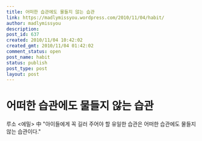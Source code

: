 ```yaml
---
title: 어떠한 습관에도 물들지 않는 습관
link: https://madlymissyou.wordpress.com/2010/11/04/habit/
author: madlymissyou
description: 
post_id: 637
created: 2010/11/04 10:42:02
created_gmt: 2010/11/04 01:42:02
comment_status: open
post_name: habit
status: publish
post_type: post
layout: post
---
```


# 어떠한 습관에도 물들지 않는 습관

루소 <에밀> 中 "아이들에게 꼭 길러 주어야 할 유일한 습관은 어떠한 습관에도 물들지 않는 습관이다."